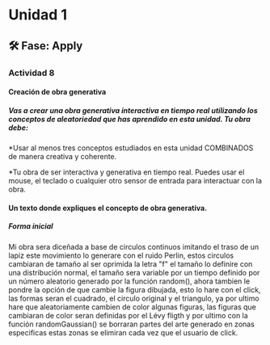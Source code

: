 # Unidad 1

## 🛠 Fase: Apply

### Actividad 8 

#### Creación de obra generativa

##### Vas a crear una obra generativa interactiva en tiempo real utilizando los conceptos de aleatoriedad que has aprendido en esta unidad. Tu obra debe:

*Usar al menos tres conceptos estudiados en esta unidad COMBINADOS de manera creativa y coherente.

*Tu obra de ser interactiva y generativa en tiempo real. Puedes usar el mouse, el teclado o cualquier otro sensor de entrada para interactuar con la obra.

#### Un texto donde expliques el concepto de obra generativa.

##### Forma inicial
Mi obra sera diceñada a base de circulos continuos imitando el traso de un lapiz este movimiento lo generare con el ruido Perlin, estos circulos cambiaran de tamaño al ser oprimida la letra "f" el tamaño lo definire con una distribución normal, el tamaño sera variable por un tiempo definido por un número aleatorio generado por la función random(), ahora tambien le pondre la opción de que cambie la figura dibujada, esto lo hare con el click, las formas seran el cuadrado, el circulo original y el triangulo, ya por ultimo hare que aleatoriamente cambien de color algunas figuras, las figuras que cambiaran de color seran definidas por el Lévy fligth y por ultimo con la función randomGaussian() se borraran partes del arte generado en zonas especificas estas zonas se elimiran cada vez que el usuario de click.
